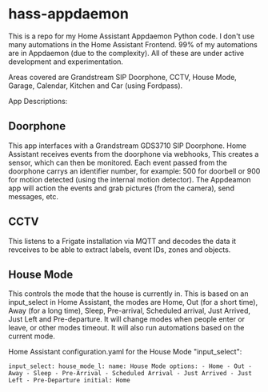 # hass-appdaemon
This is a repo for my Home Assistant Appdaemon Python code.
I don't use many automations in the Home Assistant Frontend. 99% of my automations are in Appdaemon (due to the complexity).
All of these are under active development and experimentation.

Areas covered are Grandstream SIP Doorphone, CCTV, House Mode, Garage, Calendar, Kitchen and Car (using Fordpass).

App Descriptions:

## Doorphone

This app interfaces with a Grandstream GDS3710 SIP Doorphone. Home Assistant receives events from the doorphone via webhooks, This creates a sensor, which can then be monitored. Each event passed from the doorphone carrys an identifier number, for example: 500 for doorbell or 900 for motion detected (using the internal motion detector). The Appdeamon app will action the events and grab pictures (from the camera), send messages, etc.


## CCTV

This listens to a Frigate installation via MQTT and decodes the data it revceives to be able to extract labels, event IDs, zones and objects.


## House Mode

This controls the mode that the house is currently in. This is based on an input_select in Home Assistant, the modes are Home, Out (for a short time), Away (for a long time), Sleep, Pre-arrival, Scheduled arrival, Just Arrived, Just Left and Pre-departure. It will change modes when people enter or leave, or other modes timeout. It will also run automations based on the current mode.

Home Assistant configuration.yaml for the House Mode "input_select":

`input_select:
  house_mode_l:
    name: House Mode
    options:
      - Home
      - Out
      - Away
      - Sleep
      - Pre-Arrival
      - Scheduled Arrival
      - Just Arrived
      - Just Left
      - Pre-Departure
    initial: Home
`

